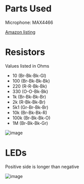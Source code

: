 # Parts Used

Microphone: MAX4466

[Amazon listing](https://www.amazon.com/ELEGOO-Project-Tutorial-Controller-Projects/dp/B01D8KOZF4/ref=sr_1_12_sspa?crid=1U23ZJ8NR0FJA&dib=eyJ2IjoiMSJ9.XMuQu_oH7Kegqw6BNsG2t_EQ_riFr4-em8I3NtW4GZunJRb_AqW2drU5LCjKfkWKAjTyl8kTXOuSWMqMfdZ8LKiQgPI2vUnmDNE8msnYTfGp4Nw6VJ5XeXl_YtU0dYa9aZec73deoH84wsBvTFi5itt3ic1iejxeisIF4-lEnBA4T_R2Qp-G7ka4VolrZJJrQ0qf4hlOyu_sGnqT3J74GZiyQ9OkU4sUbllRRgKXZYk.mcthi_iI_zm1VKQIUAO9jLqbCgI-407TtsNyjZPdOAI&dib_tag=se&keywords=power+supply+for+arduino+elegoo&qid=1741884535&sprefix=power+supply+for+arduino+elegoo%2Caps%2C125&sr=8-12-spons&sp_csd=d2lkZ2V0TmFtZT1zcF9tdGY&psc=1)

# Resistors

Values listed in Ohms
 - 10 (Br-Bk-Bk-Gl)
 - 100 (Br-Bk-Bk-Bk)
 - 220 (R-R-Bk-Bk)
 - 330 (O-O-Bk-Bk)
 - 1k (Br-Bk-Bk-Br)
 - 2k (R-Bk-Bk-Br)
 - 5k1 (Gr-Br-Bk-Br)
 - 10k (Br-Bk-Bk-R)
 - 100k (Br-Bk-Bk-O)
 - 1M (Br-Bk-Bk-Gr)

![image](https://github.com/user-attachments/assets/5f531af7-6627-4c25-9a03-47292c938ce2)

# LEDs

Positive side is longer than negative

![image](https://github.com/user-attachments/assets/e3691e01-21ab-44c7-a6b3-ea9c85b60ea6)
